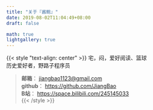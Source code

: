 ```yaml
---
title: "关于『酱鲍』"
date: 2019-08-02T11:04:49+08:00
draft: false

math: true
lightgallery: true
---
```

{{< style "text-align: center" >}}
宅，闷，爱好阅读、篮球  
历史爱好者，野路子程序员

>**邮箱**： jiangbao1123@gmail.com  
>**github**： https://github.com/JiangBao  
>**B站**： https://space.bilibili.com/245145033  
{{< /style >}}
